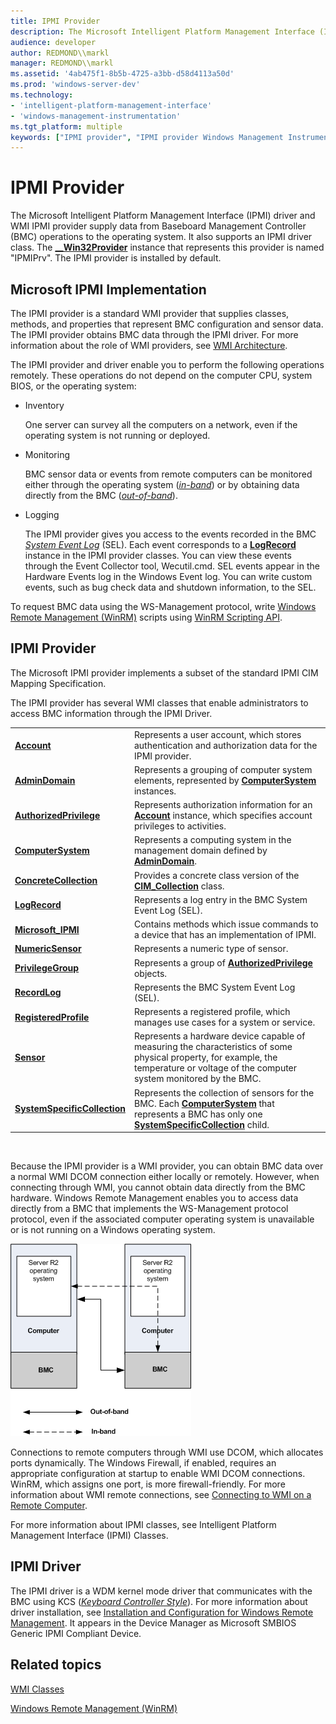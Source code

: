 ```yaml
---
title: IPMI Provider
description: The Microsoft Intelligent Platform Management Interface (IPMI) driver and WMI IPMI provider supply data from Baseboard Management Controller (BMC) operations to the operating system. It also supports an IPMI driver class.
audience: developer
author: REDMOND\\markl
manager: REDMOND\\markl
ms.assetid: '4ab475f1-8b5b-4725-a3bb-d58d4113a50d'
ms.prod: 'windows-server-dev'
ms.technology:
- 'intelligent-platform-management-interface'
- 'windows-management-instrumentation'
ms.tgt_platform: multiple
keywords: ["IPMI provider", "IPMI provider Windows Management Instrumentation", "IPMI provider WS-Management"]
---
```


# IPMI Provider

The Microsoft Intelligent Platform Management Interface (IPMI) driver and WMI IPMI provider supply data from Baseboard Management Controller (BMC) operations to the operating system. It also supports an IPMI driver class. The [**\_\_Win32Provider**](https://msdn.microsoft.com/library/aa394688) instance that represents this provider is named "IPMIPrv". The IPMI provider is installed by default.

## Microsoft IPMI Implementation

The IPMI provider is a standard WMI provider that supplies classes, methods, and properties that represent BMC configuration and sensor data. The IPMI provider obtains BMC data through the IPMI driver. For more information about the role of WMI providers, see [WMI Architecture](https://msdn.microsoft.com/library/aa394553).

The IPMI provider and driver enable you to perform the following operations remotely. These operations do not depend on the computer CPU, system BIOS, or the operating system:

-   Inventory

    One server can survey all the computers on a network, even if the operating system is not running or deployed.

-   Monitoring

    BMC sensor data or events from remote computers can be monitored either through the operating system ([*in-band*](https://msdn.microsoft.com/library/aa384465#winrm-gloss-in-band)) or by obtaining data directly from the BMC ([*out-of-band*](https://msdn.microsoft.com/library/aa384465#winrm-gloss-out-of-band)).

-   Logging

    The IPMI provider gives you access to the events recorded in the BMC [*System Event Log*](https://msdn.microsoft.com/library/aa384465#winrm-gloss-system-event-log) (SEL). Each event corresponds to a [**LogRecord**](logrecord.md) instance in the IPMI provider classes. You can view these events through the Event Collector tool, Wecutil.cmd. SEL events appear in the Hardware Events log in the Windows Event log. You can write custom events, such as bug check data and shutdown information, to the SEL.

To request BMC data using the WS-Management protocol, write [Windows Remote Management (WinRM)](https://msdn.microsoft.com/library/aa384426) scripts using [WinRM Scripting API](https://msdn.microsoft.com/library/aa384469).

## IPMI Provider

The Microsoft IPMI provider implements a subset of the standard IPMI CIM Mapping Specification.

The IPMI provider has several WMI classes that enable administrators to access BMC information through the IPMI Driver.



|                                                              |                                                                                                                                                                                                        |
|--------------------------------------------------------------|--------------------------------------------------------------------------------------------------------------------------------------------------------------------------------------------------------|
| [**Account**](account.md)                                   | Represents a user account, which stores authentication and authorization data for the IPMI provider.                                                                                                   |
| [**AdminDomain**](admindomain.md)                           | Represents a grouping of computer system elements, represented by [**ComputerSystem**](computersystem.md) instances.                                                                                  |
| [**AuthorizedPrivilege**](authorizedprivilege.md)           | Represents authorization information for an [**Account**](account.md) instance, which specifies account privileges to activities.                                                                     |
| [**ComputerSystem**](computersystem.md)                     | Represents a computing system in the management domain defined by [**AdminDomain**](admindomain.md).                                                                                                  |
| [**ConcreteCollection**](concretecollection.md)             | Provides a concrete class version of the [**CIM\_Collection**](cim_collection) class.                                                                                                                  |
| [**LogRecord**](logrecord.md)                               | Represents a log entry in the BMC System Event Log (SEL).                                                                                                                                              |
| [**Microsoft\_IPMI**](microsoft-ipmi.md)                    | Contains methods which issue commands to a device that has an implementation of IPMI.                                                                                                                  |
| [**NumericSensor**](numericsensor.md)                       | Represents a numeric type of sensor.                                                                                                                                                                   |
| [**PrivilegeGroup**](privilegegroup.md)                     | Represents a group of [**AuthorizedPrivilege**](authorizedprivilege.md) objects.                                                                                                                      |
| [**RecordLog**](recordlog.md)                               | Represents the BMC System Event Log (SEL).                                                                                                                                                             |
| [**RegisteredProfile**](registeredprofile.md)               | Represents a registered profile, which manages use cases for a system or service.                                                                                                                      |
| [**Sensor**](sensor.md)                                     | Represents a hardware device capable of measuring the characteristics of some physical property, for example, the temperature or voltage of the computer system monitored by the BMC.                  |
| [**SystemSpecificCollection**](systemspecificcollection.md) | Represents the collection of sensors for the BMC. Each [**ComputerSystem**](computersystem.md) that represents a BMC has only one [**SystemSpecificCollection**](https://msdn.microsoft.com/library/aa393885) child. |



 

Because the IPMI provider is a WMI provider, you can obtain BMC data over a normal WMI DCOM connection either locally or remotely. However, when connecting through WMI, you cannot obtain data directly from the BMC hardware. Windows Remote Management enables you to access data directly from a BMC that implements the WS-Management protocol protocol, even if the associated computer operating system is unavailable or is not running on a Windows operating system.

![obtaining bmc data over a normal wmi dcom connection](images/bmc-in-out-band.png)

Connections to remote computers through WMI use DCOM, which allocates ports dynamically. The Windows Firewall, if enabled, requires an appropriate configuration at startup to enable WMI DCOM connections. WinRM, which assigns one port, is more firewall-friendly. For more information about WMI remote connections, see [Connecting to WMI on a Remote Computer](https://msdn.microsoft.com/library/aa389290).

For more information about IPMI classes, see Intelligent Platform Management Interface (IPMI) Classes.

## IPMI Driver

The IPMI driver is a WDM kernel mode driver that communicates with the BMC using KCS ([*Keyboard Controller Style*](https://msdn.microsoft.com/library/aa384465#winrm-gloss-keyboard-controller-style)). For more information about driver installation, see [Installation and Configuration for Windows Remote Management](https://msdn.microsoft.com/library/aa384372). It appears in the Device Manager as Microsoft SMBIOS Generic IPMI Compliant Device.

## Related topics

<dl> <dt>

[WMI Classes](https://msdn.microsoft.com/library/aa394554)
</dt> <dt>

[Windows Remote Management (WinRM)](https://msdn.microsoft.com/library/aa384426)
</dt> </dl>

 

 




